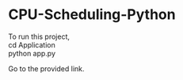 # CPU-Scheduling-Python

To run this project, <br>
cd Application <br>
python app.py

Go to the provided link.
